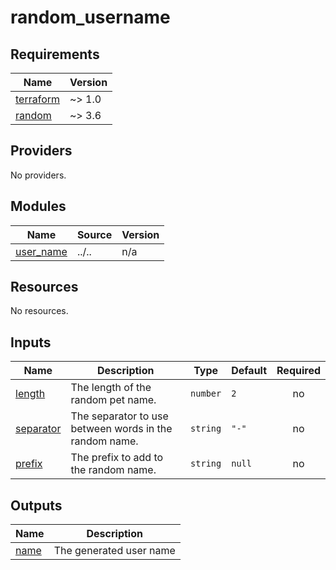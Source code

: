 # random_username

<!-- BEGINNING OF PRE-COMMIT-TERRAFORM DOCS HOOK -->
## Requirements

| Name | Version |
|------|---------|
| <a name="requirement_terraform"></a> [terraform](#requirement\_terraform) | ~> 1.0 |
| <a name="requirement_random"></a> [random](#requirement\_random) | ~> 3.6 |

## Providers

No providers.

## Modules

| Name | Source | Version |
|------|--------|---------|
| <a name="module_user_name"></a> [user\_name](#module\_user\_name) | ../.. | n/a |

## Resources

No resources.

## Inputs

| Name | Description | Type | Default | Required |
|------|-------------|------|---------|:--------:|
| <a name="input_length"></a> [length](#input\_length) | The length of the random pet name. | `number` | `2` | no |
| <a name="input_separator"></a> [separator](#input\_separator) | The separator to use between words in the random name. | `string` | `"-"` | no |
| <a name="input_prefix"></a> [prefix](#input\_prefix) | The prefix to add to the random name. | `string` | `null` | no |

## Outputs

| Name | Description |
|------|-------------|
| <a name="output_name"></a> [name](#output\_name) | The generated user name |
<!-- END OF PRE-COMMIT-TERRAFORM DOCS HOOK -->

